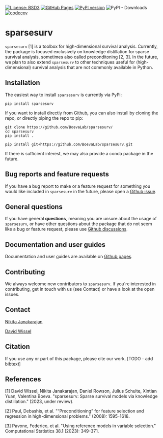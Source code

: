 [![License: BSD3](https://img.shields.io/badge/License-BSD_3--Clause-blue.svg)](https://opensource.org/licenses/BSD-3-Clause)
[![GitHub Pages](https://img.shields.io/badge/docs-sphinx-blue)](https://boevalab.github.io/sparsesurv/)
[![PyPI version](https://badge.fury.io/py/sparsesurv.svg)](https://badge.fury.io/py/sparsesurv)
![PyPI - Downloads](https://img.shields.io/pypi/dm/sparsesurv)
[![codecov](https://codecov.io/gh/BoevaLab/sparsesurv/graph/badge.svg?token=VPS9VFG0VJ)](https://codecov.io/gh/BoevaLab/sparsesurv)

# sparsesurv
`sparsesurv` [1] is a toolbox for high-dimensional survival analysis. Currently, the package is focused exclusively on knowledge distillation for sparse survival analysis, sometimes also called preconditoning [2, 3]. In the future, we plan to also extend `sparsesurv` to other techniques useful for (high-dimensional) survival analysis that are not commonly available in Python.

## Installation
The easiest way to install `sparsesurv` is currently via PyPi:

```
pip install sparsesurv
```

If you want to install directly from Github, you can also install by cloning the repo, or directly piping the repo to pip:

```
git clone https://github.com/BoevaLab/sparsesurv/
cd sparsesurv
pip install .
```

```
pip install git+https://github.com/BoevaLab/sparsesurv.git
```

If there is sufficient interest, we may also provide a conda package in the future.

## Bug reports and feature requests
If you have a bug report to make or a feature request for something you would like included in `sparsesurv` in the future, please open a [Github issue](https://github.com/BoevaLab/sparsesurv/issues).

## General questions
If you have general __questions__, meaning you are unsure about the usage of `sparsesurv`, or have other questions about the package that do not seem like a bug or feature request, please use [Github discussions](https://github.com/BoevaLab/sparsesurv/discussions/).

## Documentation and user guides
Documentation and user guides are available on [Github pages](https://boevalab.github.io/sparsesurv/index.html).

## Contributing
We always welcome new contributors to `sparsesurv`. If you're interested in contributing, get in touch with us (see Contact) or have a look at the open issues.

## Contact
[Nikita Janakarajan](jnikita@ethz.ch)

[David Wissel](dwissel@ethz.ch)

## Citation
If you use any or part of this package, please cite our work.
[TODO - add bibtext]


## References
[1] David Wissel, Nikita Janakarajan, Daniel Rowson, Julius Schulte, Xintian Yuan, Valentina Boeva. "sparsesurv: Sparse survival models via knowledge distillation." (2023, under review).

[2] Paul, Debashis, et al. "“Preconditioning” for feature selection and regression in high-dimensional problems." (2008): 1595-1618.

[3] Pavone, Federico, et al. "Using reference models in variable selection." Computational Statistics 38.1 (2023): 349-371.

